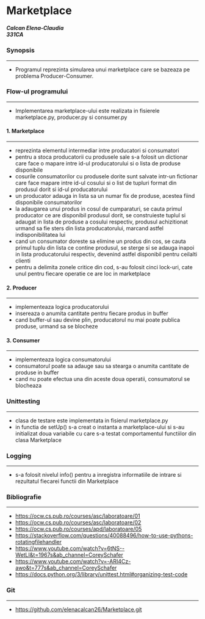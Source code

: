 # Marketplace 
<h5> Calcan Elena-Claudia <br/>
331CA</h5>  

### Synopsis 
--------------------

- Programul reprezinta simularea unui marketplace care se bazeaza pe problema Producer-Consumer. 

### Flow-ul programului
------------------------------------------------ 

 * Implementarea marketplace-ului este realizata in fisierele marketplace.py, producer.py si consumer.py 
  
  
 #### 1. Marketplace
 -----------------------------
 * reprezinta elementul intermediar intre producatori si consumatori
 * pentru a stoca producatorii cu produsele sale s-a folosit un dictionar care face o mapare
 intre id-ul producatorului si o lista de produse disponibile 
 * cosurile consumatorilor cu produsele dorite sunt salvate intr-un fictionar care face mapare
 intre id-ul cosului si o list de tupluri format din produsul dorit si id-ul producatorului 
 * un producator adauga in lista sa un numar fix de produse, acestea fiind disponibile consumatorilor 
 * la adaugarea unui produs in cosul de cumparaturi, se cauta primul producator ce are disponibil produsul
 dorit, se construieste tuplul si adaugat in lista de produse a cosului respectiv, produsul achizitionat
 urmand sa fie sters din lista producatorului, marcand astfel indisponibilitatea lui 
 * cand un consumator doreste sa elimine un produs din cos, se cauta primul tuplu din lista ce contine
 produsul, se sterge si se adauga inapoi in lista producatorului respectiv, devenind astfel disponibil
 pentru ceilalti clienti 
 * pentru a delimita zonele critice din cod, s-au folosit cinci lock-uri, cate unul pentru fiecare operatie 
 ce are loc in marketplace 
 
 #### 2. Producer
 ----------------------------
 * implementeaza logica producatorului
 * insereaza o anumita cantitate pentru fiecare produs in buffer 
 * cand buffer-ul sau devine plin, producatorul nu mai poate publica produse, urmand sa se blocheze 
 
 #### 3. Consumer 
 ------------------------------- 
 * implementeaza logica consumatorului 
 * consumatorul poate sa adauge sau sa stearga o  anumita cantitate de produse in buffer 
 * cand nu poate efectua una din aceste doua operatii, consumatorul se blocheaza 
 
 ### Unittesting 
 ----------------------------------
 * clasa de testare este implementata in fisierul marketplace.py 
 * in functia de setUp() s-a creat o instanta a marketplace-ului si s-au initializat 
 doua variabile cu care s-a testat comportamentul functiilor din clasa Marketplace 
 
 ### Logging 
 ---------------------------------- 
 * s-a folosit nivelul info() pentru a inregistra informatiile de intrare si rezultatul fiecarei 
 functii din Marketplace
 
 ### Bibliografie 
 ---------------------------
 * https://ocw.cs.pub.ro/courses/asc/laboratoare/01
 * https://ocw.cs.pub.ro/courses/asc/laboratoare/02
 * https://ocw.cs.pub.ro/courses/apd/laboratoare/05 
 * https://stackoverflow.com/questions/40088496/how-to-use-pythons-rotatingfilehandler 
 * https://www.youtube.com/watch?v=6tNS--WetLI&t=1967s&ab_channel=CoreySchafer 
 * https://www.youtube.com/watch?v=-ARI4Cz-awo&t=777s&ab_channel=CoreySchafer 
 * https://docs.python.org/3/library/unittest.html#organizing-test-code
 
 ### Git 
 ------------------------- 
 * https://github.com/elenacalcan26/Marketplace.git
